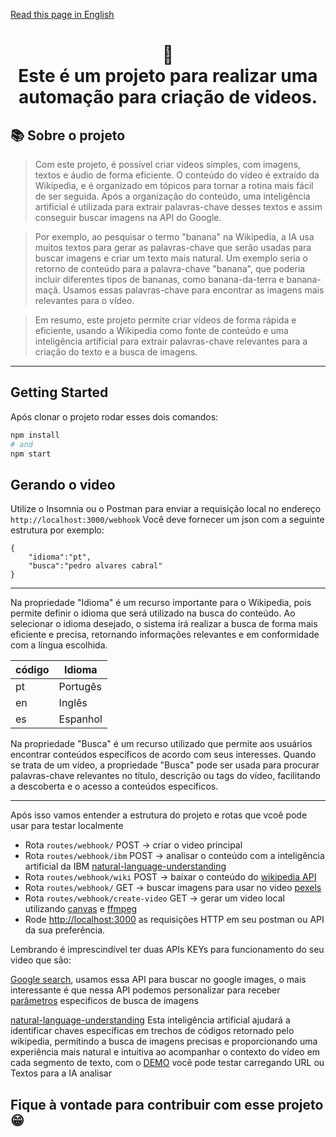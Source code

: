 
[Read this page in English](https://github.com/diego-maker/automatic-video/blob/main/README-en.md)



<h1 align="center">
📄<br>Este é um projeto para realizar uma automação para criação de videos.
</h1>

## 📚 Sobre o projeto

>Com este projeto, é possível criar vídeos simples, com imagens, textos e áudio de forma eficiente. O conteúdo do vídeo é extraído da Wikipedia, e é organizado em tópicos para tornar a rotina mais fácil de ser seguida. Após a organização do conteúdo, uma inteligência artificial é utilizada para extrair palavras-chave desses textos e assim conseguir buscar imagens na API do Google.

>Por exemplo, ao pesquisar o termo "banana" na Wikipedia, a IA usa muitos textos para gerar as palavras-chave que serão usadas para buscar imagens e criar um texto mais natural. Um exemplo seria o retorno de conteúdo para a palavra-chave "banana", que poderia incluir diferentes tipos de bananas, como banana-da-terra e banana-maçã. Usamos essas palavras-chave para encontrar as imagens mais relevantes para o vídeo.

>Em resumo, este projeto permite criar vídeos de forma rápida e eficiente, usando a Wikipedia como fonte de conteúdo e uma inteligência artificial para extrair palavras-chave relevantes para a criação do texto e a busca de imagens.


---
## Getting Started

Após clonar o projeto rodar esses dois comandos:

```bash
npm install
# and
npm start
```

## Gerando o video

Utilize o Insomnia ou o Postman para enviar a requisição local no endereço `http://localhost:3000/webhook`
Você deve fornecer um json com a seguinte estrutura por exemplo:

```
{
	"idioma":"pt",
	"busca":"pedro alvares cabral"
}
```
---
Na propriedade "Idioma" é um recurso importante para o Wikipedia, pois permite definir o idioma que será utilizado na busca do conteúdo. Ao selecionar o idioma desejado, o sistema irá realizar a busca de forma mais eficiente e precisa, retornando informações relevantes e em conformidade com a língua escolhida.

| código        | Idioma        |
| ------------- | ------------- |
|      pt       | Portugês      |
|      en       | Inglês        |
|      es       | Espanhol      |

Na propriedade "Busca" é um recurso utilizado que permite aos usuários encontrar conteúdos específicos de acordo com seus interesses. Quando se trata de um vídeo, a propriedade "Busca" pode ser usada para procurar palavras-chave relevantes no título, descrição ou tags do vídeo, facilitando a descoberta e o acesso a conteúdos específicos.

---
Após isso vamos entender a estrutura do projeto e rotas que vcoê pode usar para testar localmente

- Rota `routes/webhook/` POST ->  criar o video principal 
- Rota `routes/webhook/ibm` POST ->  analisar o conteúdo com a inteligência artificial da IBM  [natural-language-understanding](https://cloud.ibm.com/apidocs/natural-language-understanding)
- Rota `routes/webhook/wiki` POST ->  baixar o conteúdo do [wikipedia API](https://pt.wikipedia.org/wiki/Wikip%C3%A9dia:Central_de_pesquisas/Portal_de_dados/API)
- Rota `routes/webhook/` GET ->  buscar imagens para usar no video [pexels](https://www.pexels.com/api/)
- Rota `routes/webhook/create-video` GET -> gerar um video local utilizando [canvas](https://www.npmjs.com/package/canvas) e [ffmpeg](https://ffmpeg.org/)
- Rode [http://localhost:3000](http://localhost:3000) as requisições HTTP em seu postman ou API da sua preferência.

Lembrando é imprescindível ter duas APIs KEYs para funcionamento do seu video que são:

[Google search](https://developers.google.com/custom-search/v1/introduction?hl=pt-br#identify_your_application_to_google_with_api_key), usamos essa API para buscar no google images, o mais interessante é que nessa API podemos personalizar para receber [parâmetros](https://developers.google.com/custom-search/v1/reference/rest/v1/cse/list?hl=pt-br) especificos de busca de imagens

[natural-language-understanding](https://cloud.ibm.com/apidocs/natural-language-understanding) Esta inteligência artificial ajudará a identificar chaves específicas em trechos de códigos retornado pelo wikipedia, permitindo a busca de imagens precisas e proporcionando uma experiência mais natural e intuitiva ao acompanhar o contexto do vídeo em cada segmento de texto, com o [DEMO](https://www.ibm.com/demos/live/natural-language-understanding/self-service/home) você pode testar carregando URL ou Textos para a IA analisar 


## Fique à vontade para contribuir com esse projeto :grin:

